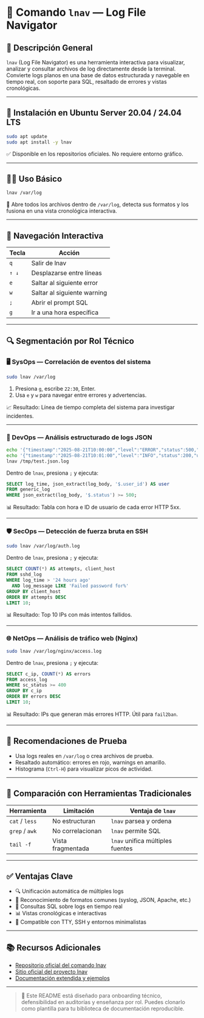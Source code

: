 # 🧠 Comando `lnav` — Log File Navigator

## 📌 Descripción General
`lnav` (Log File Navigator) es una herramienta interactiva para visualizar, analizar y consultar archivos de log directamente desde la terminal. Convierte logs planos en una base de datos estructurada y navegable en tiempo real, con soporte para SQL, resaltado de errores y vistas cronológicas.

---

## 🧰 Instalación en Ubuntu Server 20.04 / 24.04 LTS

```bash
sudo apt update
sudo apt install -y lnav
```

✅ Disponible en los repositorios oficiales. No requiere entorno gráfico.

---

## 🧑‍💻 Uso Básico

```bash
lnav /var/log
```

🔎 Abre todos los archivos dentro de `/var/log`, detecta sus formatos y los fusiona en una vista cronológica interactiva.

---

## 🧭 Navegación Interactiva

| Tecla | Acción |
|-------|--------|
| `q`   | Salir de lnav |
| `↑ ↓` | Desplazarse entre líneas |
| `e`   | Saltar al siguiente error |
| `w`   | Saltar al siguiente warning |
| `;`   | Abrir el prompt SQL |
| `g`   | Ir a una hora específica |

---

## 🔍 Segmentación por Rol Técnico

### 🖥️ SysOps — Correlación de eventos del sistema

```bash
sudo lnav /var/log
```

1. Presiona `g`, escribe `22:30`, Enter.
2. Usa `e` y `w` para navegar entre errores y advertencias.

📈 Resultado: Línea de tiempo completa del sistema para investigar incidentes.

---

### 🔧 DevOps — Análisis estructurado de logs JSON

```bash
echo '{"timestamp":"2025-08-21T10:00:00","level":"ERROR","status":500,"user_id":"user-123"}' > /tmp/test.json.log
echo '{"timestamp":"2025-08-21T10:01:00","level":"INFO","status":200,"user_id":"user-456"}' >> /tmp/test.json.log
lnav /tmp/test.json.log
```

Dentro de `lnav`, presiona `;` y ejecuta:

```sql
SELECT log_time, json_extract(log_body, '$.user_id') AS user
FROM generic_log
WHERE json_extract(log_body, '$.status') >= 500;
```

📊 Resultado: Tabla con hora e ID de usuario de cada error HTTP 5xx.

---

### 🛡️ SecOps — Detección de fuerza bruta en SSH

```bash
sudo lnav /var/log/auth.log
```

Dentro de `lnav`, presiona `;` y ejecuta:

```sql
SELECT COUNT(*) AS attempts, client_host
FROM sshd_log
WHERE log_time > '24 hours ago'
  AND log_message LIKE 'Failed password for%'
GROUP BY client_host
ORDER BY attempts DESC
LIMIT 10;
```

📊 Resultado: Top 10 IPs con más intentos fallidos.

---

### 🌐 NetOps — Análisis de tráfico web (Nginx)

```bash
sudo lnav /var/log/nginx/access.log
```

Dentro de `lnav`, presiona `;` y ejecuta:

```sql
SELECT c_ip, COUNT(*) AS errors
FROM access_log
WHERE sc_status >= 400
GROUP BY c_ip
ORDER BY errors DESC
LIMIT 10;
```

📊 Resultado: IPs que generan más errores HTTP. Útil para `fail2ban`.

---

## 🧪 Recomendaciones de Prueba

- Usa logs reales en `/var/log` o crea archivos de prueba.
- Resaltado automático: errores en rojo, warnings en amarillo.
- Histograma (`Ctrl-H`) para visualizar picos de actividad.

---

## 🧩 Comparación con Herramientas Tradicionales

| Herramienta     | Limitación                  | Ventaja de `lnav`                    |
|------------------|-----------------------------|--------------------------------------|
| `cat` / `less`   | No estructuran              | `lnav` parsea y ordena               |
| `grep` / `awk`   | No correlacionan            | `lnav` permite SQL                   |
| `tail -f`        | Vista fragmentada           | `lnav` unifica múltiples fuentes     |

---

## ✅ Ventajas Clave

- 🔍 Unificación automática de múltiples logs
- 🧠 Reconocimiento de formatos comunes (syslog, JSON, Apache, etc.)
- 🧩 Consultas SQL sobre logs en tiempo real
- 📊 Vistas cronológicas e interactivas
- 🧵 Compatible con TTY, SSH y entornos minimalistas

---

## 📚 Recursos Adicionales

- [Repositorio oficial del comando lnav](https://github.com/jgaragorry/linux-cmd-new-generation/tree/main/commands/14-lnav)
- [Sitio oficial del proyecto lnav](https://lnav.org)
- [Documentación extendida y ejemplos](https://github.com/tstack/lnav)

---

> 🧠 Este README está diseñado para onboarding técnico, defensibilidad en auditorías y enseñanza por rol. Puedes clonarlo como plantilla para tu biblioteca de documentación reproducible.
